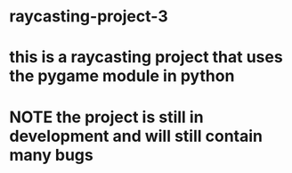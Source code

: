 # raycasting-project-3

# this is a raycasting project that uses the pygame module in python
# NOTE the project is still in development and will still contain many bugs
